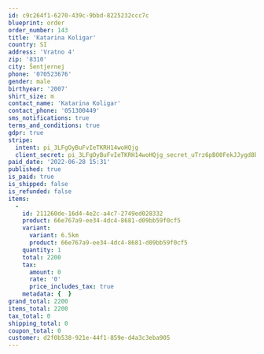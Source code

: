 ```yaml
---
id: c9c264f1-6270-439c-9bbd-8225232ccc7c
blueprint: order
order_number: 143
title: 'Katarina Koligar'
country: SI
address: 'Vratno 4'
zip: '8310'
city: Šentjernej
phone: '070523676'
gender: male
birthyear: '2007'
shirt_size: m
contact_name: 'Katarina Koligar'
contact_phone: '051300449'
sms_notifications: true
terms_and_conditions: true
gdpr: true
stripe:
  intent: pi_3LFgOyBuFvIeTKRH14woHQjg
  client_secret: pi_3LFgOyBuFvIeTKRH14woHQjg_secret_uTrz6pBO0FekJJygd8bEPzRzJ
paid_date: '2022-06-28 15:31'
published: true
is_paid: true
is_shipped: false
is_refunded: false
items:
  -
    id: 211260de-16d4-4e2c-a4c7-2749ed028332
    product: 66e767a9-ee34-4dc4-8681-d09bb59f0cf5
    variant:
      variant: 6.5km
      product: 66e767a9-ee34-4dc4-8681-d09bb59f0cf5
    quantity: 1
    total: 2200
    tax:
      amount: 0
      rate: '0'
      price_includes_tax: true
    metadata: {  }
grand_total: 2200
items_total: 2200
tax_total: 0
shipping_total: 0
coupon_total: 0
customer: d2f0b538-921e-44f1-859e-d4a3c3eba905
---
```

